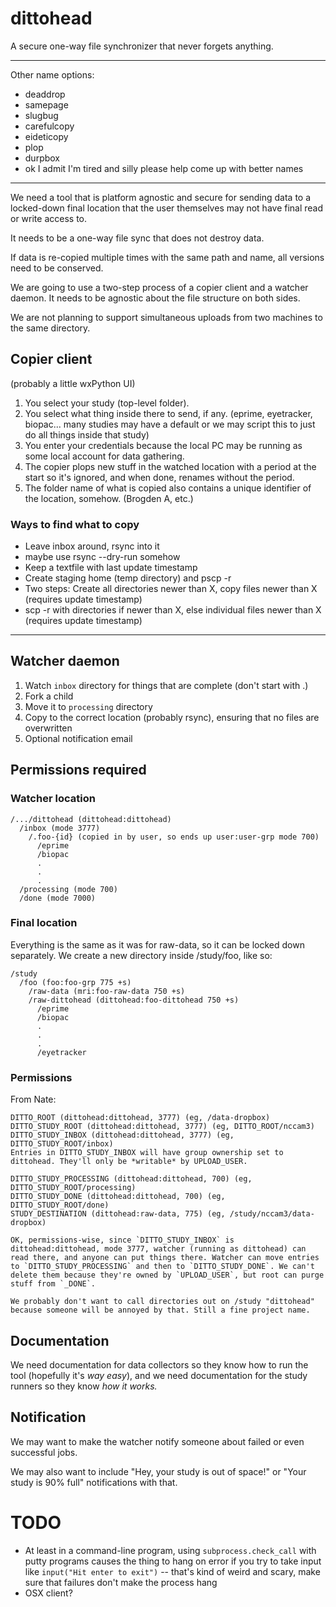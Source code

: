 # dittohead

A secure one-way file synchronizer that never forgets anything.

------------

Other name options:

* deaddrop
* samepage
* slugbug
* carefulcopy
* eideticopy
* plop
* durpbox
* ok I admit I'm tired and silly please help come up with better names

------------

We need a tool that is platform agnostic and secure for sending data to a locked-down final location that the user themselves may not have final read or write access to.

It needs to be a one-way file sync that does not destroy data.

If data is re-copied multiple times with the same path and name, all versions need to be conserved.

We are going to use a two-step process of a copier client and a watcher daemon. It needs to be agnostic about the file structure on both sides.

We are not planning to support simultaneous uploads from two machines to the same directory.


## Copier client

(probably a little wxPython UI)

1. You select your study (top-level folder).
2. You select what thing inside there to send, if any. (eprime, eyetracker, biopac... many studies may have a default or we may script this to just do all things inside that study)
3. You enter your credentials because the local PC may be running as some local account for data gathering.
4. The copier plops new stuff in the watched location with a period at the start so it's ignored, and when done, renames without the period.
5. The folder name of what is copied also contains a unique identifier of the location, somehow. (Brogden A, etc.)

### Ways to find what to copy

- Leave inbox around, rsync into it
- maybe use rsync --dry-run somehow
- Keep a textfile with last update timestamp
- Create staging home (temp directory) and pscp -r
- Two steps: Create all directories newer than X, copy files newer than X (requires update timestamp)
- scp -r with directories if newer than X, else individual files newer than X (requires update timestamp)

------

## Watcher daemon

1. Watch `inbox` directory for things that are complete (don't start with .)
2. Fork a child
3. Move it to `processing` directory
4. Copy to the correct location (probably rsync), ensuring that no files are overwritten
5. Optional notification email

## Permissions required

### Watcher location

    /.../dittohead (dittohead:dittohead)
      /inbox (mode 3777)
        /.foo-{id} (copied in by user, so ends up user:user-grp mode 700)
          /eprime
          /biopac
          .
          .
          .
      /processing (mode 700)
      /done (mode 7000)

### Final location

Everything is the same as it was for raw-data, so it can be locked down separately. We create a new directory inside /study/foo, like so:

    /study
      /foo (foo:foo-grp 775 +s)
        /raw-data (mri:foo-raw-data 750 +s)
        /raw-dittohead (dittohead:foo-dittohead 750 +s)
          /eprime
          /biopac
          .
          .
          .
          /eyetracker


### Permissions

From Nate:

    DITTO_ROOT (dittohead:dittohead, 3777) (eg, /data-dropbox)
    DITTO_STUDY_ROOT (dittohead:dittohead, 3777) (eg, DITTO_ROOT/nccam3)
    DITTO_STUDY_INBOX (dittohead:dittohead, 3777) (eg, DITTO_STUDY_ROOT/inbox)
    Entries in DITTO_STUDY_INBOX will have group ownership set to dittohead. They'll only be *writable* by UPLOAD_USER.

    DITTO_STUDY_PROCESSING (dittohead:dittohead, 700) (eg, DITTO_STUDY_ROOT/processing)
    DITTO_STUDY_DONE (dittohead:dittohead, 700) (eg, DITTO_STUDY_ROOT/done)
    STUDY_DESTINATION (dittohead:raw-data, 775) (eg, /study/nccam3/data-dropbox)

    OK, permissions-wise, since `DITTO_STUDY_INBOX` is dittohead:dittohead, mode 3777, watcher (running as dittohead) can read there, and anyone can put things there. Watcher can move entries to `DITTO_STUDY_PROCESSING` and then to `DITTO_STUDY_DONE`. We can't delete them because they're owned by `UPLOAD_USER`, but root can purge stuff from `_DONE`. 

    We probably don't want to call directories out on /study "dittohead" because someone will be annoyed by that. Still a fine project name.


## Documentation

We need documentation for data collectors so they know how to run the tool (hopefully it's *way easy*), and we need documentation for the study runners so they know *how it works.*

## Notification

We may want to make the watcher notify someone about failed or even successful jobs.

We may also want to include "Hey, your study is out of space!" or "Your study is 90% full" notifications with that.


# TODO

- At least in a command-line program, using `subprocess.check_call` with putty programs causes the thing to hang on error if you try to take input like `input("Hit enter to exit")` -- that's kind of weird and scary, make sure that failures don't make the process hang
- OSX client?
